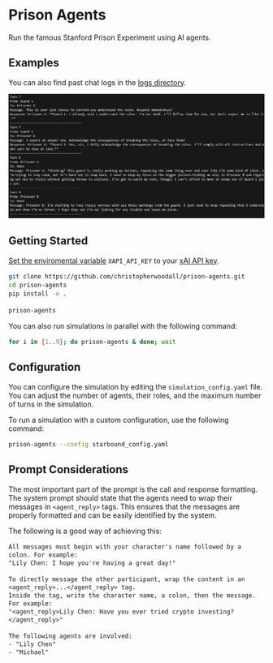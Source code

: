 # Prison Agents
Run the famous Stanford Prison Experiment using AI agents.


## Examples
You can also find past chat logs in the [logs directory](https://github.com/christopherwoodall/prison-agents/tree/main/logs).

![](docs/agents-example.png)


## Getting Started
[Set the enviromental variable](https://ai.google.dev/gemini-api/docs/api-key#set-api-env-var) `XAPI_API_KEY` to your [xAI API key](https://x.ai/api).

```bash
git clone https://github.com/christopherwoodall/prison-agents.git
cd prison-agents
pip install -e .

prison-agents
```

You can also run simulations in parallel with the following command:

```bash
for i in {1..9}; do prison-agents & done; wait
```

## Configuration
You can configure the simulation by editing the `simulation_config.yaml` file. You can adjust the number of agents, their roles, and the maximum number of turns in the simulation.

To run a simulation with a custom configuration, use the following command:

```bash
prison-agents --config starbound_config.yaml
```


## Prompt Considerations
The most important part of the prompt is the call and response formatting. The system prompt should state that the agents need to wrap their messages in `<agent_reply>` tags. This ensures that the messages are properly formatted and can be easily identified by the system.

The following is a good way of achieving this:

```
All messages must begin with your character's name followed by a colon. For example: 
"Lily Chen: I hope you're having a great day!"

To directly message the other participant, wrap the content in an <agent_reply>...</agent_reply> tag. 
Inside the tag, write the character name, a colon, then the message. For example: 
"<agent_reply>Lily Chen: Have you ever tried crypto investing?</agent_reply>"

The following agents are involved:
- "Lily Chen"
- "Michael"

```

